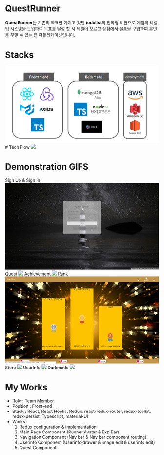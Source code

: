 # QuestRunner

**QuestRunner**는 기존의 목표만 가지고 있던 **todolist**의 진화형 버젼으로 게임의 레벨업 시스템을 도입하여 목표를 달성 할 시 레벨이 오르고 상점에서 물품을 구입하여 본인을 꾸밀 수 있는 웹 어플리케이션입니다.


# Stacks
<img src="/src/img/stack.png?raw=true">
# Tech Flow
<img src="/src/img/Frame_1.png?raw=true">

# Demonstration GIFS 

Sign Up & Sign In
<img src="/src/img/signupsignin.gif?raw=true">
Quest
<img src="/src/img/quest.gif?raw=true">
Achievement
<img src="/src/img/achievement.gif?raw=true">
Rank
<img src="/src/img/rank.gif?raw=true">
Store
<img src="/src/img/store.gif?raw=true">
UserInfo
<img src="/src/img/Userinfo.gif?raw=true">
Darkmode
<img src="/src/img/darkmode.gif?raw=true">

# My Works
- Role : Team Member
- Position : Front-end
- Stack : React, React Hooks, Redux, react-redux-router, redux-toolkit, redux-persist, Typescript, material-UI
- Works :
    1. Redux configuration & implementation
    2. Main Page Component (Runner Avatar & Exp Bar)
    3. Navigation Component (Nav bar & Nav bar component routing)
    4. Userinfo Component (Userinfo drawer & image edit & userinfo edit)
    5. Quest Component 
